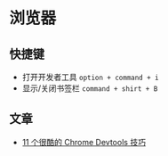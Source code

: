 # 浏览器

## 快捷键
- 打开开发者工具 `option + command + i`
- 显示/关闭书签栏 `command + shirt + B`


## 文章
- [11 个很酷的 Chrome Devtools 技巧](https://mp.weixin.qq.com/s/-YyCsn23aG4L5Deb1QxK-A)
